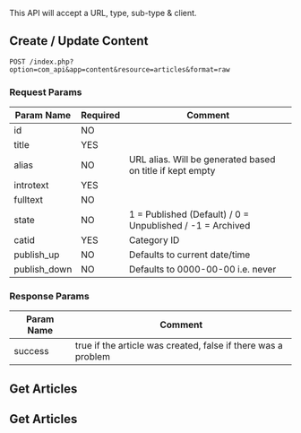 This API will accept a URL, type, sub-type & client.

## Create / Update Content

```http
POST /index.php?option=com_api&app=content&resource=articles&format=raw
```

### Request Params

| Param Name | Required | Comment |
| ---------- | -------- | ------- |
| id         | NO       |        | 
| title      | YES      |         |
| alias      | NO      | URL alias. Will be generated based on title if kept empty |
| introtext    | YES      |         |
| fulltext     | NO      |         |
| state    | NO      | 1 = Published (Default) / 0 = Unpublished / -1 = Archived |
| catid      | YES      |  Category ID |
| publish_up      | NO      | Defaults to current date/time |
| publish_down | NO | Defaults to 0000-00-00 i.e. never |


### Response Params

| Param Name | Comment |
| ---------- | ------- |
| success | true if the article was created, false if there was a problem |

## Get Articles

## Get Articles
